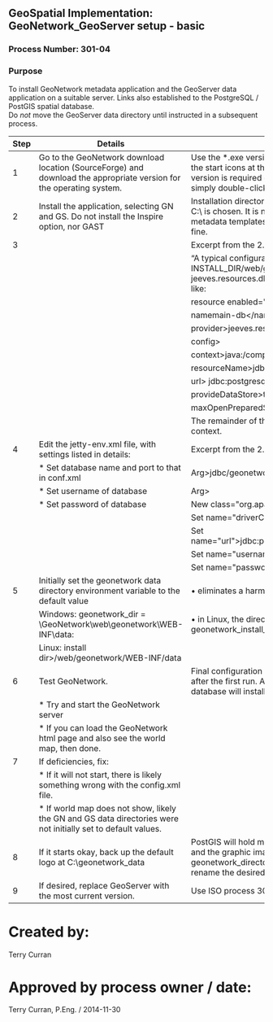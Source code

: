 ## GeoSpatial Implementation: GeoNetwork_GeoServer setup - basic

### Process Number: 301-04

### Purpose

To install GeoNetwork metadata application and the GeoServer data application on a suitable server. Links also established to the PostgreSQL / PostGIS spatial database.  
Do *not* move the GeoServer data directory until instructed in a subsequent process.


|**Step** |**Details**	                                          |**Reference** 
|---------|-------------------------------------------------------|--------------
| 1	      |Go to the GeoNetwork download location (SourceForge) and download the appropriate version for the operating system.|Use the *.exe version for Windows, because this creates the start icons at the end of the process.  The 32-bit java version is required during this installation (only).  To install, simply double-click the file.
| 2       |Install the application, selecting GN and GS.  Do not install the Inspire option, nor GAST|Installation directory should not be in Program Files.  Often, C:\ is chosen.  It is normal to get “malformed url …” when the metadata templates are loaded.  They still load and work fine.
| 3       | 																											| Excerpt from the 2.10 version of the user manual:
|					| 																											|“A typical configuration in the resources element of INSTALL_DIR/web/geonetwork/WEBINF/config.xml uses the jeeves.resources.dbms.JNDIPool class and looks something like:
|         | 																											|resource enabled="true"
|					| 																											|namemain-db</name
|					| 																											|provider>jeeves.resources.dbms.JNDIPool</provider>
|					| 																											|config>
|					| 																											|context>java:/comp/env</context>
|					| 																											|resourceName>jdbc/geonetwork</resourceName>
|					| 																											|url> jdbc:postgresql_postGIS://localhost:5432/gndb </url>
|					| 																											|provideDataStore>true</provideDataStore>
|					| 																											|maxOpenPreparedStatements>300</maxOpenPreparedStatements>
|					| 																											|The remainder of the configuration is done in the container context.
| 4       |Edit the jetty-env.xml file, with settings listed in details: |Excerpt from the 2.10 version of the user manual:
|					| * Set database name and port to that in conf.xml 			|Arg>jdbc/geonetwork</Arg>
|					| * Set username of database 														|Arg>
|					| * Set password of database |New class="org.apache.commons.dbcp.BasicDataSource">
|					| 																											|Set name="driverClassName">org.postgis.DriverWrapper</Set>
|					|	 																											|Set name="url">jdbc:postgresql_postGIS://localhost:5432/gndb</Set>
|					| 																											|Set name="username">postgres</Set>
|					| 																											|Set name="password">password to match</Set>” 
| 5	      |Initially set the geonetwork data directory environment variable to the default value|•	eliminates a harmless warning
|         |Windows: geonetwork_dir = <INSTALL-DIR>\GeoNetwork\web\geonetwork\WEB-INF\data:|•	in Linux, the directory is set in the startup script in the geonetwork_install_directory>/bin
|					|Linux: install dir>/web/geonetwork/WEB-INF/data
| 6	      |Test GeoNetwork.|Final configuration of geoserver data locations will occur after the first run.  Also, the first access of the GeoNetwork database will install the required tables via SQL statements.
|					| * Try and start the GeoNetwork server
|					| * If you can load the GeoNetwork html page and also see the world map, then done.
| 7	      |If deficiencies, fix:
|					| * If it will not start, there is likely something wrong with the config.xml file.
|					| * If world map does not show, likely the GN and GS data directories were not initially set to default values.
| 8       |If it starts okay, back up the default logo at C:\geonetwork_data | PostGIS will hold metadata and the info.xml files.  The data and the graphic images are stored in the geonetwork_directory\data\resources\images\logos and rename the desired logo with the site name UUID.
| 9	      |If desired, replace GeoServer with the most current version. | Use ISO process 301-05


Created by:
===
Terry Curran

Approved by process owner / date:
===
Terry Curran, P.Eng. / 2014-11-30
                                                                                                                                                                                                                                                                                                                                                                                                                                                                                                                                                                                                                                                                                                                                                                                                                                                                                                                                                                                                                                                                                                                                                                                                                                                                                                                                                                                                                                                                                                                                                                                                                                                                                                                                                                                                                                                                                                                                                            
